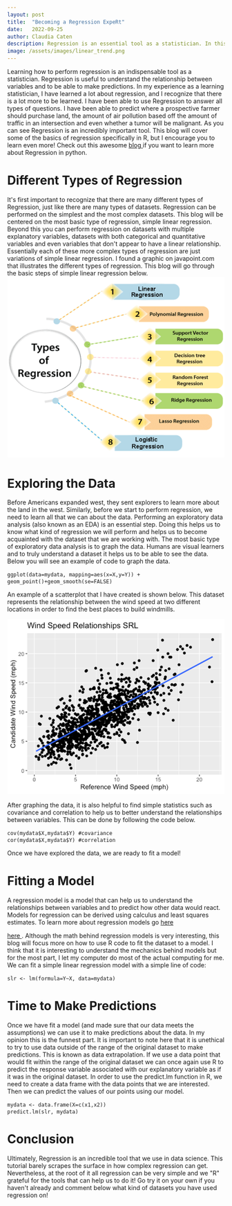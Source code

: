 ```yaml
---
layout: post
title:  "Becoming a Regression ExpeRt"
date:   2022-09-25
author: Claudia Caten
description: Regression is an essential tool as a statistician. In this blog post I will go over how to use R to perform Simple Linear Regression data analysis.
image: /assets/images/linear_trend.png
---
```

Learning how to perform regression is an indispensable tool as a statistician. Regression is useful to understand the relationship between variables and to be able to make predictions. In my experience as a learning statistician, I have learned a lot about regression, and I recognize that there is a lot more to be learned. I have been able to use Regression to answer all types of questions. I have been able to predict where a prospective farmer should purchase land, the amount of air pollution based off the amount of traffic in an intersection and even whether a tumor will be malignant. As you can see Regression is an incredibly important tool. This blog will cover some of the basics of regression specifically in R, but I encourage you to learn even more! Check out this awesome
<a href="https://www.towardsdatascience.com/simple-and-multiple-linear-regression-in-python-c928425168f9"> blog </a> if you want to learn more about Regression in python.

# Different Types of Regression
It's first important to recognize that there are many different types of Regression, just like there are many types of datasets. Regression can be performed on the simplest and the most complex datasets. This blog will be centered on the most basic type of regression, simple linear regression. Beyond this you can perform regression on datasets with multiple explanatory variables, datasets with both categorical and quantitative variables and even variables that don't appear to have a linear relationship. Essentially each of these more complex types of regression are just variations of simple linear regression. I found a graphic on javapoint.com that illustrates the different types of regression. This blog will go through the basic steps of simple linear regression below.
![Test Image](https://raw.githubusercontent.com/claudia-caten/stat386-projects/main/assets/images/types-of-regression.png)


# Exploring the Data
Before Americans expanded west, they sent explorers to learn more about the land in the west. Similarly, before we start to perform regression, we need to learn all that we can about the data. Performing an exploratory data analysis (also known as an EDA) is an essential step. Doing this helps us to know what kind of regression we will perform and helps us to become acquainted with the dataset that we are working with. 
The most basic type of exploratory data analysis is to graph the data. Humans are visual learners and to truly understand a dataset it helps us to be able to see the data. Below you will see an example of code to graph the data.
```
ggplot(data=mydata, mapping=aes(x=X,y=Y)) + geom_point()+geom_smooth(se=FALSE)
```
An example of a scatterplot that I have created is shown below. This dataset represents the relationship between the wind speed at two different locations in order to find the best places to build windmills.

![Test Image](https://raw.githubusercontent.com/claudia-caten/stat386-projects/main/assets/images/EDA_example.png)


After graphing the data, it is also helpful to find simple statistics such as covariance and correlation to help us to better understand the relationships between variables. This can be done by following the code below.
```
cov(mydata$X,mydata$Y) #covariance
cor(mydata$X,mydata$Y) #correlation
```
Once we have explored the data, we are ready to fit a model!

# Fitting a Model
A regression model is a model that can help us to understand the relationships between variables and to predict how other data would react. Models for regression can be derived using calculus and least squares estimates. To learn more about regression models go <a href="[http://www.knowledgehut.com/blog/data-science/regression-analysis-and-its-techniques-in-data-science"> here </a>
<!-- or -->
<a href="https://www.knowledgehut.com/blog/data-science/regression-analysis-and-its-techniques-in-data-science"> here </a>. Although the math behind regression models is very interesting, this blog will focus more on how to use R code to fit the dataset to a model. I think that it is interesting to understand the mechanics behind models but for the most part, I let my computer do most of the actual computing for me. We can fit a simple linear regression model with a simple line of code:
```
slr <- lm(formula=Y~X, data=mydata)

```

# Time to Make Predictions
Once we have fit a model (and made sure that our data meets the assumptions) we can use it to make predictions about the data. In my opinion this is the funnest part. It is important to note here that it is unethical to try to use data outside of the range of the original dataset to make predictions. This is known as data extrapolation. If we use a data point that would fit within the range of the original dataset we can once again use R to predict the response variable associated with our explanatory variable as if it was in the original dataset. In order to use the predict.lm function in R, we need to create a data frame with the data points that we are interested. Then we can predict the values of our points using our model.

```
mydata <- data.frame(X=c(x1,x2))
predict.lm(slr, mydata)
```

# Conclusion
Ultimately, Regression is an incredible tool that we use in data science. This tutorial barely scrapes the surface in how complex regression can get. Nevertheless, at the root of it all regression can be very simple and we "R" grateful for the tools that can help us to do it! Go try it on your own if you haven't already and comment below what kind of datasets you have used regression on!
